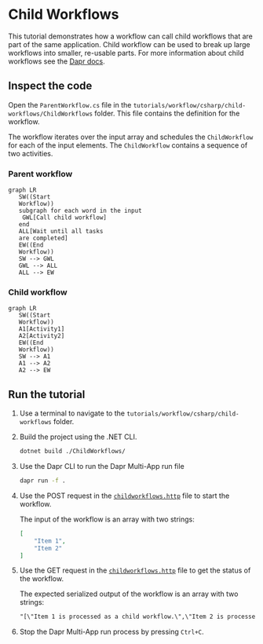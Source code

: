 # Child Workflows

This tutorial demonstrates how a workflow can call child workflows that are part of the same application. Child workflow can be used to break up large workflows into smaller, re-usable parts. For more information about child workflows see the [Dapr docs](https://docs.dapr.io/developing-applications/building-blocks/workflow/workflow-patterns/#external-system-interaction).

## Inspect the code

Open the `ParentWorkflow.cs` file in the `tutorials/workflow/csharp/child-workflows/ChildWorkflows` folder. This file contains the definition for the workflow.

The workflow iterates over the input array and schedules the `ChildWorkflow` for each of the input elements. The `ChildWorkflow` contains a sequence of two activities.

### Parent workflow

```mermaid
graph LR
   SW((Start
   Workflow))
   subgraph for each word in the input
    GWL[Call child workflow]
   end
   ALL[Wait until all tasks
   are completed]
   EW((End
   Workflow))
   SW --> GWL
   GWL --> ALL
   ALL --> EW
```

### Child workflow

```mermaid
graph LR
   SW((Start
   Workflow))
   A1[Activity1]
   A2[Activity2]
   EW((End
   Workflow))
   SW --> A1
   A1 --> A2
   A2 --> EW
```

## Run the tutorial

1. Use a terminal to navigate to the `tutorials/workflow/csharp/child-workflows` folder.
2. Build the project using the .NET CLI.

    ```bash
    dotnet build ./ChildWorkflows/
    ```

3. Use the Dapr CLI to run the Dapr Multi-App run file

    <!-- STEP
    name: Run multi app run template
    expected_stdout_lines:
    - 'Started Dapr with app id "childworkflows"'
    expected_stderr_lines:
    working_dir: .
    output_match_mode: substring
    background: true
    sleep: 15
    timeout_seconds: 30
    -->
    ```bash
    dapr run -f .
    ```
    <!-- END_STEP -->

4. Use the POST request in the [`childworkflows.http`](./childworkflows.http) file to start the workflow.

    The input of the workflow is an array with two strings:

    ```json
    [
        "Item 1",
        "Item 2"
    ]
    ```

5. Use the GET request in the [`childworkflows.http`](./childworkflows.http) file to get the status of the workflow.

    The expected serialized output of the workflow is an array with two strings:

    ```txt
    "[\"Item 1 is processed as a child workflow.\",\"Item 2 is processed as a child workflow.\"]"
    ```

6. Stop the Dapr Multi-App run process by pressing `Ctrl+C`.

